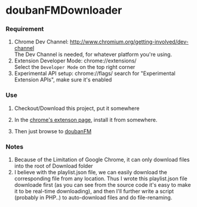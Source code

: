 doubanFMDownloader
==================

### Requirement 
1. Chrome Dev Channel: http://www.chromium.org/getting-involved/dev-channel </br> The Dev Channel is needed, for whatever platform you're using.
2. Extension Developer Mode: chrome://extensions/ </br> Select the `Developer Mode` on the top right corner
3. Experimental API setup: chrome://flags/ search for "Experimental Extension APIs", make sure it's enabled

### Use
1. Checkout/Download this project, put it somewhere
2. In the [chrome's extenson page](chrome://extensions/), install it from somewhere.

3. Then just browse to [doubanFM](fm.)

### Notes
1. Because of the Limitation of Google Chrome, it can only download files into the root of Download folder
2. I believe with the playlist.json file, we can easily download the corresponding file from any location. Thus I wrote this playlist.json file downloade first (as you can see from the source code it's easy to make it to be real-time downloading), and then I'll further write a script (probably in PHP..) to auto-download files and do file-renaming.

